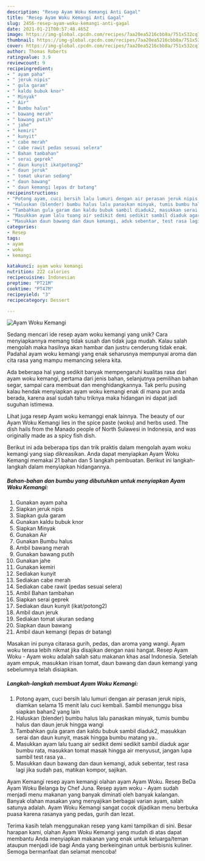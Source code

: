 ```yaml
---
description: "Resep Ayam Woku Kemangi Anti Gagal"
title: "Resep Ayam Woku Kemangi Anti Gagal"
slug: 2456-resep-ayam-woku-kemangi-anti-gagal
date: 2021-01-21T00:57:48.465Z
image: https://img-global.cpcdn.com/recipes/7aa20ea5216cbb8a/751x532cq70/ayam-woku-kemangi-foto-resep-utama.jpg
thumbnail: https://img-global.cpcdn.com/recipes/7aa20ea5216cbb8a/751x532cq70/ayam-woku-kemangi-foto-resep-utama.jpg
cover: https://img-global.cpcdn.com/recipes/7aa20ea5216cbb8a/751x532cq70/ayam-woku-kemangi-foto-resep-utama.jpg
author: Thomas Roberts
ratingvalue: 3.9
reviewcount: 9
recipeingredient:
- " ayam paha"
- " jeruk nipis"
- " gula garam"
- " kaldu bubuk knor"
- " Minyak"
- " Air"
- " Bumbu halus"
- " bawang merah"
- " bawang putih"
- " jahe"
- " kemiri"
- " kunyit"
- " cabe merah"
- " cabe rawit pedas sesuai selera"
- " Bahan tambahan"
- " serai geprek"
- " daun kunyit ikatpotong2"
- " daun jeruk"
- " tomat ukuran sedang"
- " daun bawang"
- " daun kemangi lepas dr batang"
recipeinstructions:
- "Potong ayam, cuci bersih lalu lumuri dengan air perasan jeruk nipis, diamkan selama 15 menit lalu cuci kembali. Sambil menunggu bisa siapkan bahan2 yang lain"
- "Haluskan (blender) bumbu halus lalu panaskan minyak, tumis bumbu halus dan daun jeruk hingga wangi"
- "Tambahkan gula garam dan kaldu bubuk sambil diaduk2, masukkan serai dan daun kunyit, masak hingga bumbu matang ya.."
- "Masukkan ayam lalu tuang air sedikit demi sedikit sambil diaduk agar bumbu rata, masukkan tomat masak hingga air menyusut, jangan lupa sambil test rasa ya.."
- "Masukkan daun bawang dan daun kemangi, aduk sebentar, test rasa lagi jika sudah pas, matikan kompor, sajikan."
categories:
- Resep
tags:
- ayam
- woku
- kemangi

katakunci: ayam woku kemangi 
nutrition: 222 calories
recipecuisine: Indonesian
preptime: "PT21M"
cooktime: "PT47M"
recipeyield: "3"
recipecategory: Dessert

---
```



![Ayam Woku Kemangi](https://img-global.cpcdn.com/recipes/7aa20ea5216cbb8a/751x532cq70/ayam-woku-kemangi-foto-resep-utama.jpg)

Sedang mencari ide resep ayam woku kemangi yang unik? Cara menyiapkannya memang tidak susah dan tidak juga mudah. Kalau salah mengolah maka hasilnya akan hambar dan justru cenderung tidak enak. Padahal ayam woku kemangi yang enak seharusnya mempunyai aroma dan cita rasa yang mampu memancing selera kita.

Ada beberapa hal yang sedikit banyak mempengaruhi kualitas rasa dari ayam woku kemangi, pertama dari jenis bahan, selanjutnya pemilihan bahan segar, sampai cara membuat dan menghidangkannya. Tak perlu pusing kalau hendak menyiapkan ayam woku kemangi enak di mana pun anda berada, karena asal sudah tahu triknya maka hidangan ini dapat jadi suguhan istimewa.

Lihat juga resep Ayam woku kemanggi enak lainnya. The beauty of our Ayam Woku Kemangi lies in the spice paste (woku) and herbs used. The dish hails from the Manado people of North Sulawesi in Indonesia, and was originally made as a spicy fish dish.


Berikut ini ada beberapa tips dan trik praktis dalam mengolah ayam woku kemangi yang siap dikreasikan. Anda dapat menyiapkan Ayam Woku Kemangi memakai 21 bahan dan 5 langkah pembuatan. Berikut ini langkah-langkah dalam menyiapkan hidangannya.

<!--inarticleads1-->

##### Bahan-bahan dan bumbu yang dibutuhkan untuk menyiapkan Ayam Woku Kemangi:

1. Gunakan  ayam paha
1. Siapkan  jeruk nipis
1. Siapkan  gula garam
1. Gunakan  kaldu bubuk knor
1. Siapkan  Minyak
1. Gunakan  Air
1. Gunakan  Bumbu halus
1. Ambil  bawang merah
1. Gunakan  bawang putih
1. Gunakan  jahe
1. Gunakan  kemiri
1. Sediakan  kunyit
1. Sediakan  cabe merah
1. Sediakan  cabe rawit (pedas sesuai selera)
1. Ambil  Bahan tambahan
1. Siapkan  serai geprek
1. Sediakan  daun kunyit (ikat/potong2)
1. Ambil  daun jeruk
1. Sediakan  tomat ukuran sedang
1. Siapkan  daun bawang
1. Ambil  daun kemangi (lepas dr batang)


Masakan ini punya citarasa gurih, pedas, dan aroma yang wangi. Ayam woku terasa lebih nikmat jika disajikan dengan nasi hangat. Resep Ayam Woku - Ayam woku adalah salah satu makanan khas asal Indonesia. Setelah ayam empuk, masukkan irisan tomat, daun bawang dan daun kemangi yang sebelumnya telah disiapkan. 

<!--inarticleads2-->

##### Langkah-langkah membuat Ayam Woku Kemangi:

1. Potong ayam, cuci bersih lalu lumuri dengan air perasan jeruk nipis, diamkan selama 15 menit lalu cuci kembali. Sambil menunggu bisa siapkan bahan2 yang lain
1. Haluskan (blender) bumbu halus lalu panaskan minyak, tumis bumbu halus dan daun jeruk hingga wangi
1. Tambahkan gula garam dan kaldu bubuk sambil diaduk2, masukkan serai dan daun kunyit, masak hingga bumbu matang ya..
1. Masukkan ayam lalu tuang air sedikit demi sedikit sambil diaduk agar bumbu rata, masukkan tomat masak hingga air menyusut, jangan lupa sambil test rasa ya..
1. Masukkan daun bawang dan daun kemangi, aduk sebentar, test rasa lagi jika sudah pas, matikan kompor, sajikan.


Ayam Kemangi resep ayam kemangi olahan ayam Ayam Woku. Resep BeDa Ayam Woku Belanga by Chef Juna. Resep ayam woku - Ayam sudah menjadi menu makanan yang banyak diminati oleh banyak kalangan. Banyak olahan masakan yang menyajikan berbagai varian ayam, salah satunya adalah. Ayam Woku Kemangi sangat cocok dijadikan menu berbuka puasa karena rasanya yang pedas, gurih dan lezat. 

Terima kasih telah menggunakan resep yang kami tampilkan di sini. Besar harapan kami, olahan Ayam Woku Kemangi yang mudah di atas dapat membantu Anda menyiapkan makanan yang enak untuk keluarga/teman ataupun menjadi ide bagi Anda yang berkeinginan untuk berbisnis kuliner. Semoga bermanfaat dan selamat mencoba!
